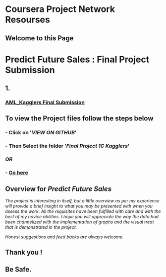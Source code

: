 # Coursera Project Network Resourses

## Welcome to this Page

# Predict Future Sales : Final Project Submission


## 1.
### [AML_Kagglers Final Submission](https://meharima.github.io/Coursera_Project_Network_Resourses/Final%20Project%201C%20Kagglers/) 


## To view the Project files  follow the steps below

###  - Click on '_VIEW ON GITHUB_'

###  - Then Select the folder '_Final Project 1C Kagglers_'

###    _OR_
 
### - [Go here](https://github.com/MehaRima/Coursera_Project_Network_Resourses/tree/master/Final%20Project%201C%20Kagglers) 

## Overview for _Predict Future Sales_

_The project is interesting in itself, but a little overview as per my experience will provide a brief insight to what you may be presented with when you assess the work.
All the requisites have been fulfilled with care and with the best of my novice abilities.
I hope you will appreciate the way the data had been channelized with the implementation of  graphs and the visual treat that is demonstrated in the project._
 
 *Honest suggestions and feed backs are always welcome.*

## Thank you !
## Be Safe.
